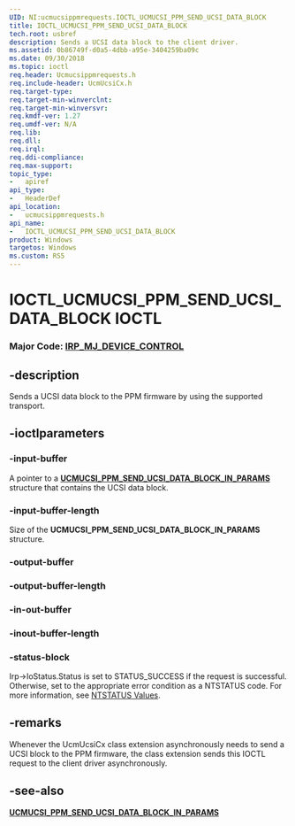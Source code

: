 ```yaml
---
UID: NI:ucmucsippmrequests.IOCTL_UCMUCSI_PPM_SEND_UCSI_DATA_BLOCK
title: IOCTL_UCMUCSI_PPM_SEND_UCSI_DATA_BLOCK
tech.root: usbref
description: Sends a UCSI data block to the client driver. 
ms.assetid: 0b86749f-d0a5-4dbb-a95e-3404259ba09c
ms.date: 09/30/2018
ms.topic: ioctl
req.header: Ucmucsippmrequests.h
req.include-header: UcmUcsiCx.h
req.target-type:
req.target-min-winverclnt:
req.target-min-winversvr:
req.kmdf-ver: 1.27
req.umdf-ver: N/A
req.lib:
req.dll:
req.irql: 
req.ddi-compliance:
req.max-support:
topic_type: 
-	apiref
api_type: 
-	HeaderDef
api_location: 
-	ucmucsippmrequests.h
api_name: 
-	IOCTL_UCMUCSI_PPM_SEND_UCSI_DATA_BLOCK
product: Windows
targetos: Windows
ms.custom: RS5
---
```


# IOCTL_UCMUCSI_PPM_SEND_UCSI_DATA_BLOCK IOCTL

### Major Code:  [IRP_MJ_DEVICE_CONTROL](https://docs.microsoft.com/windows-hardware/drivers/kernel/irp-mj-device-control)

## -description

Sends a UCSI data block to the PPM firmware by using the supported transport.


## -ioctlparameters

### -input-buffer

A pointer to a [**UCMUCSI_PPM_SEND_UCSI_DATA_BLOCK_IN_PARAMS**](ns-ucmucsippmrequests-_ucmucsi_ppm_send_ucsi_data_block_in_params.md) structure that contains the UCSI data block.

### -input-buffer-length 

Size of the **UCMUCSI_PPM_SEND_UCSI_DATA_BLOCK_IN_PARAMS** structure.

### -output-buffer



### -output-buffer-length 


### -in-out-buffer



### -inout-buffer-length 



### -status-block

Irp->IoStatus.Status is set to STATUS_SUCCESS if the request is successful.
Otherwise, set to the appropriate error condition as a NTSTATUS code. 
For more information, see [NTSTATUS Values](https://docs.microsoft.com/windows-hardware/drivers/kernel/ntstatus-values).

## -remarks
Whenever the UcmUcsiCx class extension asynchronously needs to send a UCSI block to the PPM firmware, the class extension sends this IOCTL request to the client driver asynchronously.


## -see-also
[**UCMUCSI_PPM_SEND_UCSI_DATA_BLOCK_IN_PARAMS**](ns-ucmucsippmrequests-_ucmucsi_ppm_send_ucsi_data_block_in_params.md) 
